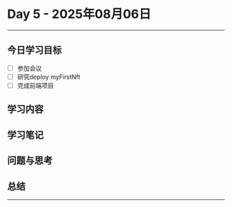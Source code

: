 # Day 5 - 2025年08月06日 

---

## 今日学习目标

- [ ] 参加会议
- [ ] 研究deploy myFirstNft
- [ ] 完成前端项目

## 学习内容


## 学习笔记


## 问题与思考


## 总结


---
